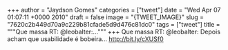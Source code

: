 
+++
author = "Jaydson Gomes"
categories = ["tweet"]
date = "Wed Apr 07 01:07:11 +0000 2010"
draft = false
image = "{TWEET_IMAGE}"
slug = "7620c2b449d70a9c229b81cfade5d9d476c81dc0"
tags = ["tweet"]
title = """Que massa RT: @leobalter:..."""
+++
Que massa RT: @leobalter: Depois acham que usabilidade é bobeira... http://bit.ly/cXUSf0
